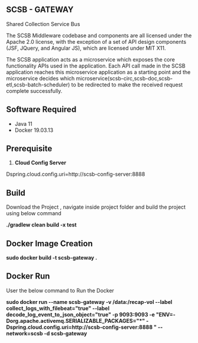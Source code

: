 ## SCSB - GATEWAY

Shared Collection Service Bus

The SCSB Middleware codebase and components are all licensed under the Apache 2.0 license, with the exception of a set of API design components (JSF, JQuery, and Angular JS), which are licensed under MIT X11.

The SCSB application acts as a microservice which exposes the core functionality APIs used in the application. Each API call made in the SCSB application reaches this microservice application as a starting point and the microservice decides which microservice(scsb-circ,scsb-doc,scsb-etl,scsb-batch-scheduler) to be redirected to make the received request complete successfully.

## Software Required

  - Java 11
  - Docker 19.03.13   
  
## Prerequisite

1. **Cloud Config Server**

Dspring.cloud.config.uri=http://scsb-config-server:8888

## Build

Download the Project , navigate inside project folder and build the project using below command

**./gradlew clean build -x test**

## Docker Image Creation

**sudo docker build -t scsb-gateway .**

## Docker Run

User the below command to Run the Docker

**sudo docker run --name scsb-gateway -v /data:/recap-vol --label collect_logs_with_filebeat="true" --label decode_log_event_to_json_object="true"  -p 9093:9093 -e "ENV=-Dorg.apache.activemq.SERIALIZABLE_PACKAGES="*"  -Dspring.cloud.config.uri=http://scsb-config-server:8888 "  --network=scsb  -d scsb-gateway**
